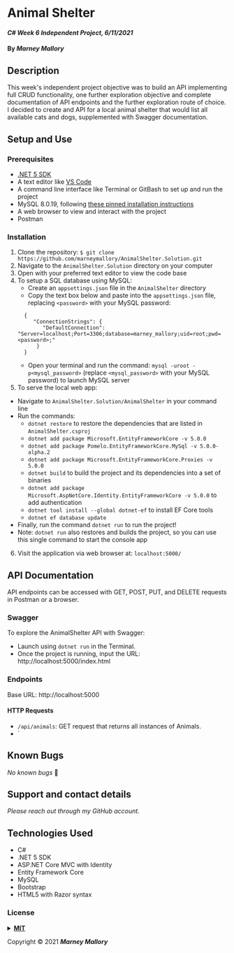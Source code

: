 # Animal Shelter

#### _C# Week 6 Independent Project, 6/11/2021_

#### By _**Marney Mallory**_

## Description

This week's independent project objective was to build an API implementing full CRUD functionality, one further exploration objective and complete documentation of API endpoints and the further exploration route of choice. I decided to create and API for a local animal shelter that would list all available cats and dogs, supplemented with Swagger documentation.

## Setup and Use

### Prerequisites

- [.NET 5 SDK](https://dotnet.microsoft.com/download/dotnet/5.0)
- A text editor like [VS Code](https://code.visualstudio.com/)
- A command line interface like Terminal or GitBash to set up and run the project
- MySQL 8.0.19, following [these pinned installation instructions](https://web.archive.org/web/20210521163651/https://www.learnhowtoprogram.com/c-and-net/getting-started-with-c/installing-and-configuring-mysql)
- A web browser to view and interact with the project
- Postman 

### Installation

1. Clone the repository: `$ git clone https://github.com/marneymallory/AnimalShelter.Solution.git`
2. Navigate to the `AnimalShelter.Solution` directory on your computer
3. Open with your preferred text editor to view the code base
4. To setup a SQL database using MySQL:
   - Create an `appsettings.json` file in the `AnimalShelter` directory
   - Copy the text box below and paste into the `appsettings.json` file, replacing `<password>` with your MySQL password:
   ```
     {
        "ConnectionStrings": {
           "DefaultConnection": "Server=localhost;Port=3306;database=marney_mallory;uid=root;pwd=<password>;"
         }
     }
   ```
   - Open your terminal and run the command: `mysql -uroot -p<mysql_password>` (replace `<mysql_password>` with your MySQL password) to launch MySQL server
5. To serve the local web app:

- Navigate to `AnimalShelter.Solution/AnimalShelter` in your command line
- Run the commands:
  - `dotnet restore` to restore the dependencies that are listed in `AnimalShelter.csproj`
  - `dotnet add package Microsoft.EntityFrameworkCore -v 5.0.0`
  - `dotnet add package Pomelo.EntityFrameworkCore.MySql -v 5.0.0-alpha.2`
  - `dotnet add package Microsoft.EntityFrameworkCore.Proxies -v 5.0.0`
  - `dotnet build` to build the project and its dependencies into a set of binaries
  - `dotnet add package Microsoft.AspNetCore.Identity.EntityFrameworkCore -v 5.0.0`
    to add authentication
  - `dotnet tool install --global dotnet-ef` to install EF Core tools
  - `dotnet ef database update`
- Finally, run the command `dotnet run` to run the project!
- Note: `dotnet run` also restores and builds the project, so you can use this single command to start the console app

6. Visit the application via web browser at: `localhost:5000/`

## API Documentation

API endpoints can be accessed with GET, POST, PUT, and DELETE requests in Postman or a browser.
### Swagger

To explore the AnimalShelter API with  Swagger:
- Launch using `dotnet run` in the      Terminal. 
- Once the project is running, input the URL: http://localhost:5000/index.html

### Endpoints

Base URL: http://localhost:5000

#### HTTP Requests

- `/api/animals`: GET request that returns all instances of Animals.
- `
 




## Known Bugs

_No known bugs_ :bug:

## Support and contact details

_Please reach out through my GitHub account._

## Technologies Used

- C#
- .NET 5 SDK
- ASP.NET Core MVC with Identity
- Entity Framework Core
- MySQL
- Bootstrap
- HTML5 with Razor syntax

### License

<details>
<summary><a href="https://opensource.org/licenses/MIT"><strong>MIT</strong></a></summary>
<pre>
MIT License

Copyright (c) 2021 Marney Mallory

Permission is hereby granted, free of charge, to any person obtaining a copy
of this software and associated documentation files (the "Software"), to deal
in the Software without restriction, including without limitation the rights
to use, copy, modify, merge, publish, distribute, sublicense, and/or sell
copies of the Software, and to permit persons to whom the Software is
furnished to do so, subject to the following conditions:

The above copyright notice and this permission notice shall be included in all
copies or substantial portions of the Software.

THE SOFTWARE IS PROVIDED "AS IS", WITHOUT WARRANTY OF ANY KIND, EXPRESS OR
IMPLIED, INCLUDING BUT NOT LIMITED TO THE WARRANTIES OF MERCHANTABILITY,
FITNESS FOR A PARTICULAR PURPOSE AND NONINFRINGEMENT. IN NO EVENT SHALL THE
AUTHORS OR COPYRIGHT HOLDERS BE LIABLE FOR ANY CLAIM, DAMAGES OR OTHER
LIABILITY, WHETHER IN AN ACTION OF CONTRACT, TORT OR OTHERWISE, ARISING FROM,
OUT OF OR IN CONNECTION WITH THE SOFTWARE OR THE USE OR OTHER DEALINGS IN THE
SOFTWARE.

</pre>
</details>

Copyright © 2021 **_Marney Mallory_**
